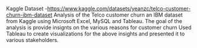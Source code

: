 Kaggle Dataset -https://www.kaggle.com/datasets/yeanzc/telco-customer-churn-ibm-dataset
Analysis of the Telco customer churn an IBM dataset from Kaggle using Microsoft Excel, MySQL and Tableau.
The goal of the analysis is provide insignts on the various reasons for customer churn
Used Tableau to create visualizations for the above insights and presented it to various stakeholders.
